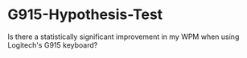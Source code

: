 # G915-Hypothesis-Test
Is there a statistically significant improvement in my WPM when using Logitech's G915 keyboard?
